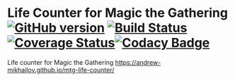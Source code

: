 # Life Counter for Magic the Gathering [![GitHub version](https://badge.fury.io/gh/andrew-mikhailov%2Fmtg-life-counter.svg)](https://badge.fury.io/gh/andrew-mikhailov%2Fmtg-life-counter) [![Build Status](https://travis-ci.org/andrew-mikhailov/mtg-life-counter.svg?branch=master)](https://travis-ci.org/andrew-mikhailov/mtg-life-counter) [![Coverage Status](https://coveralls.io/repos/github/andrew-mikhailov/mtg-life-counter/badge.svg?branch=master)](https://coveralls.io/github/andrew-mikhailov/mtg-life-counter?branch=master)[![Codacy Badge](https://api.codacy.com/project/badge/Grade/b076af37dd0343fdbd50bd63e05d045d)](https://www.codacy.com/app/andrew.mikhailov.18.01/andrew-mikhailov.github.io?utm_source=github.com&amp;utm_medium=referral&amp;utm_content=andrew-mikhailov/andrew-mikhailov.github.io&amp;utm_campaign=Badge_Grade)

Life counter for Magic the Gathering https://andrew-mikhailov.github.io/mtg-life-counter/
